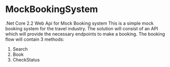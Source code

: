 # MockBookingSystem
.Net Core 2.2 Web Api for Mock Booking system
This is a simple mock booking system for the travel industry. 
The solution will consist of an API which will provide the necessary endpoints to make a booking.
The booking flow will contain 3 methods: 
  1.	Search
  2.	Book 
  3.	CheckStatus
